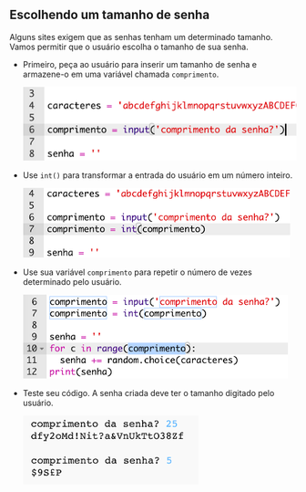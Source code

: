 ## Escolhendo um tamanho de senha

Alguns sites exigem que as senhas tenham um determinado tamanho. Vamos permitir que o usuário escolha o tamanho de sua senha.



+ Primeiro, peça ao usuário para inserir um tamanho de senha e armazene-o em uma variável chamada `comprimento`.

    ![captura de tela](images/passwords-length.png)

+ Use `int()` para transformar a entrada do usuário em um número inteiro.

    ![captura de tela](images/passwords-cast.png)

+ Use sua variável `comprimento` para repetir o número de vezes determinado pelo usuário.

    ![captura de tela](images/passwords-length-loop.png)

+ Teste seu código. A senha criada deve ter o tamanho digitado pelo usuário.

    ![captura de tela](images/passwords-length-test.png)



